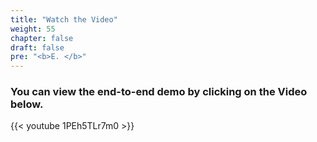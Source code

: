 ```yaml
---
title: "Watch the Video"
weight: 55
chapter: false
draft: false
pre: "<b>E. </b>"
---
```


### You can view the end-to-end demo by clicking on the Video below.

{{< youtube 1PEh5TLr7m0 >}}
